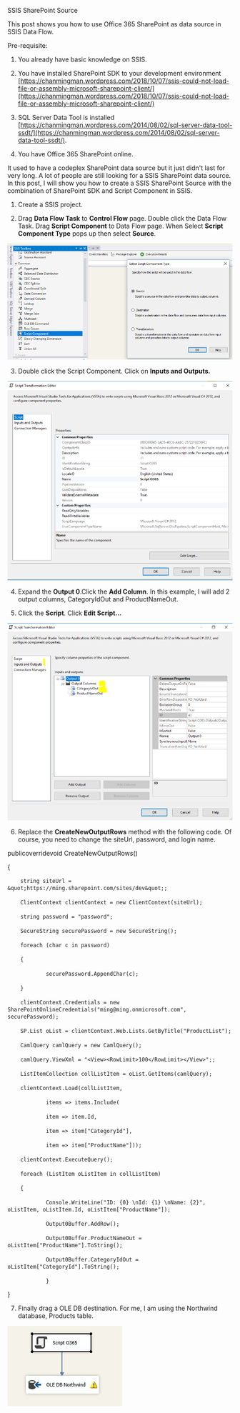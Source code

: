 SSIS SharePoint Source

This post shows you how to use Office 365 SharePoint as data source in SSIS Data Flow.

Pre-requisite:

1. You already have basic knowledge on SSIS.

2. You have installed SharePoint SDK to your development environment [https://chanmingman.wordpress.com/2018/10/07/ssis-could-not-load-file-or-assembly-microsoft-sharepoint-client/](https://chanmingman.wordpress.com/2018/10/07/ssis-could-not-load-file-or-assembly-microsoft-sharepoint-client/)

3. SQL Server Data Tool is installed  [https://chanmingman.wordpress.com/2014/08/02/sql-server-data-tool-ssdt/](https://chanmingman.wordpress.com/2014/08/02/sql-server-data-tool-ssdt/).

4. You have Office 365 SharePoint online.

It used to have a codeplex SharePoint data source but it just didn&#39;t last for very long. A lot of people are still looking for a SSIS SharePoint data source. In this post, I will show you how to create a SSIS SharePoint Source with the combination of SharePoint SDK and Script Component in SSIS.

1. Create a SSIS project.

2. Drag **Data Flow Task** to **Control Flow** page. Double click the Data Flow Task. Drag **Script Component** to Data Flow page. When Select **Script Component Type** pops up then select **Source**.

 ![](image/p1.png)
 
3. Double click the Script Component. Click on **Inputs and Outputs.**

 ![](image/p2.png)

4. Expand the **Output 0**.Click the **Add Column**. In this example, I will add 2 output columns, CategoryIdOut and ProductNameOut.

5. Click the **Script**. Click **Edit Script…**

 ![](image/p3.png)

6. Replace the **CreateNewOutputRows** method with the following code. Of course, you need to change the siteUrl, password, and login name.

publicoverridevoid CreateNewOutputRows()

{

        string siteUrl = &quot;https://ming.sharepoint.com/sites/dev&quot;;

        ClientContext clientContext = new ClientContext(siteUrl);

        string password = "password";

        SecureString securePassword = new SecureString();

        foreach (char c in password)

        {

                securePassword.AppendChar(c);

        }

        clientContext.Credentials = new SharePointOnlineCredentials("ming@ming.onmicrosoft.com", securePassword);

        SP.List oList = clientContext.Web.Lists.GetByTitle("ProductList");

        CamlQuery camlQuery = new CamlQuery();

        camlQuery.ViewXml = "<View><RowLimit>100</RowLimit></View>";;

        ListItemCollection collListItem = oList.GetItems(camlQuery);

        clientContext.Load(collListItem,

                items => items.Include(

                item => item.Id,

                item => item["CategoryId"],

                item => item["ProductName"]));

        clientContext.ExecuteQuery();

        foreach (ListItem oListItem in collListItem)

        {

                Console.WriteLine("ID: {0} \nId: {1} \nName: {2}", oListItem, oListItem.Id, oListItem["ProductName"]);

                Output0Buffer.AddRow();

                Output0Buffer.ProductNameOut = oListItem["ProductName"].ToString();

                Output0Buffer.CategoryIdOut = oListItem["CategoryId"].ToString();

                }

}

7. Finally drag a OLE DB destination. For me, I am using the Northwind database, Products table.

 ![](image/p4.png)